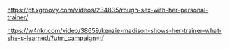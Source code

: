 https://pt.xgroovy.com/videos/234835/rough-sex-with-her-personal-trainer/

https://w4nkr.com/video/38659/kenzie-madison-shows-her-trainer-what-she-s-learned/?utm_campaign=tf
